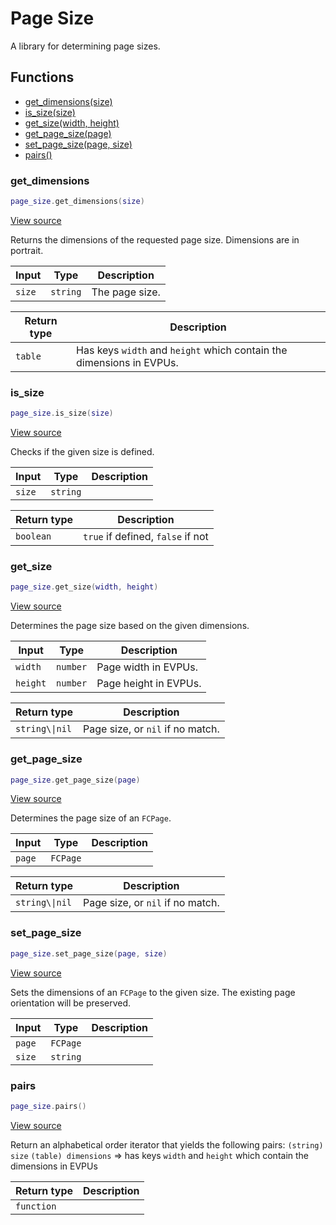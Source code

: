 # Page Size

A library for determining page sizes.

## Functions

- [get_dimensions(size)](#get_dimensions)
- [is_size(size)](#is_size)
- [get_size(width, height)](#get_size)
- [get_page_size(page)](#get_page_size)
- [set_page_size(page, size)](#set_page_size)
- [pairs()](#pairs)

### get_dimensions

```lua
page_size.get_dimensions(size)
```

[View source](https://github.com/finale-lua/lua-scripts/tree/refs/heads/master/src/library/page_size.lua#L41)

Returns the dimensions of the requested page size. Dimensions are in portrait.

| Input | Type | Description |
| ----- | ---- | ----------- |
| `size` | `string` | The page size. |

| Return type | Description |
| ----------- | ----------- |
| `table` | Has keys `width` and `height` which contain the dimensions in EVPUs. |

### is_size

```lua
page_size.is_size(size)
```

[View source](https://github.com/finale-lua/lua-scripts/tree/refs/heads/master/src/library/page_size.lua#L53)

Checks if the given size is defined.

| Input | Type | Description |
| ----- | ---- | ----------- |
| `size` | `string` |  |

| Return type | Description |
| ----------- | ----------- |
| `boolean` | `true` if defined, `false` if not |

### get_size

```lua
page_size.get_size(width, height)
```

[View source](https://github.com/finale-lua/lua-scripts/tree/refs/heads/master/src/library/page_size.lua#L66)

Determines the page size based on the given dimensions.

| Input | Type | Description |
| ----- | ---- | ----------- |
| `width` | `number` | Page width in EVPUs. |
| `height` | `number` | Page height in EVPUs. |

| Return type | Description |
| ----------- | ----------- |
| `string\\|nil` | Page size, or `nil` if no match. |

### get_page_size

```lua
page_size.get_page_size(page)
```

[View source](https://github.com/finale-lua/lua-scripts/tree/refs/heads/master/src/library/page_size.lua#L91)

Determines the page size of an `FCPage`.

| Input | Type | Description |
| ----- | ---- | ----------- |
| `page` | `FCPage` |  |

| Return type | Description |
| ----------- | ----------- |
| `string\\|nil` | Page size, or `nil` if no match. |

### set_page_size

```lua
page_size.set_page_size(page, size)
```

[View source](https://github.com/finale-lua/lua-scripts/tree/refs/heads/master/src/library/page_size.lua#L103)

Sets the dimensions of an `FCPage` to the given size. The existing page orientation will be preserved.

| Input | Type | Description |
| ----- | ---- | ----------- |
| `page` | `FCPage` |  |
| `size` | `string` |  |

### pairs

```lua
page_size.pairs()
```

[View source](https://github.com/finale-lua/lua-scripts/tree/refs/heads/master/src/library/page_size.lua#L127)

Return an alphabetical order iterator that yields the following pairs:
`(string) size`
`(table) dimensions` => has keys `width` and `height` which contain the dimensions in EVPUs

| Return type | Description |
| ----------- | ----------- |
| `function` |  |
